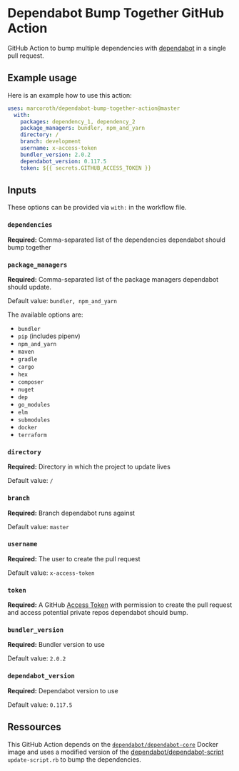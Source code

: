 # Dependabot Bump Together GitHub Action

GitHub Action to bump multiple dependencies with [dependabot](https://dependabot.com) in a single pull request.

## Example usage

Here is an example how to use this action:

```yaml
uses: marcoroth/dependabot-bump-together-action@master
  with:
    packages: dependency_1, dependency_2
    package_managers: bundler, npm_and_yarn
    directory: /
    branch: development
    username: x-access-token
    bundler_version: 2.0.2
    dependabot_version: 0.117.5
    token: ${{ secrets.GITHUB_ACCESS_TOKEN }}
```

## Inputs

These options can be provided via `with:` in the workflow file.

### `dependencies`

**Required:** Comma-separated list of the dependencies dependabot should bump together


### `package_managers`

**Required:** Comma-separated list of the package managers dependabot should update.

Default value: `bundler, npm_and_yarn`

The available options are:

- `bundler`
- `pip` (includes pipenv)
- `npm_and_yarn`
- `maven`
- `gradle`
- `cargo`
- `hex`
- `composer`
- `nuget`
- `dep`
- `go_modules`
- `elm`
- `submodules`
- `docker`
- `terraform`


### `directory`

**Required:** Directory in which the project to update lives

Default value: `/`


### `branch`

**Required:** Branch dependabot runs against

Default value: `master`


### `username`

**Required:** The user to create the pull request

Default value: `x-access-token`


### `token`

**Required:** A GitHub [Access Token](https://help.github.com/en/github/authenticating-to-github/creating-a-personal-access-token-for-the-command-line) with permission to create the pull request and access potential private repos dependabot should bump.


### `bundler_version`

**Required:** Bundler version to use

Default value: `2.0.2`


### `dependabot_version`

**Required:** Dependabot version to use

Default value: `0.117.5`


## Ressources

This GitHub Action depends on the [`dependabot/dependabot-core`](https://hub.docker.com/r/dependabot/dependabot-core) Docker image and uses a modified version of the [dependabot/dependabot-script](https://github.com/dependabot/dependabot-script) `update-script.rb` to bump the dependencies.
